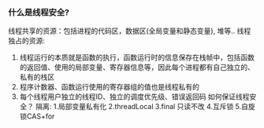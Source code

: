 ###  什么是线程安全?
线程共享的资源：包括进程的代码区，数据区(全局变量和静态变量), 堆等..
线程独占的资源:
1. 线程运行的本质就是函数的执行，函数运行时的信息保存在栈帧中，包括函数的返回值、使用的局部变量、寄存器信息等，因此每个进程都有自己独立的、私有的栈区
2. 程序计数器、函数运行使用的寄存器组的值也是线程私有的
3. 每个线程用户独立的线程ID、独立的调度优先级、错误返回码
如何保证线程安全？
隔离: 1.局部变量私有化 2.threadLocal
3.final 只读不改 4.互斥锁 5.自旋锁CAS+for


